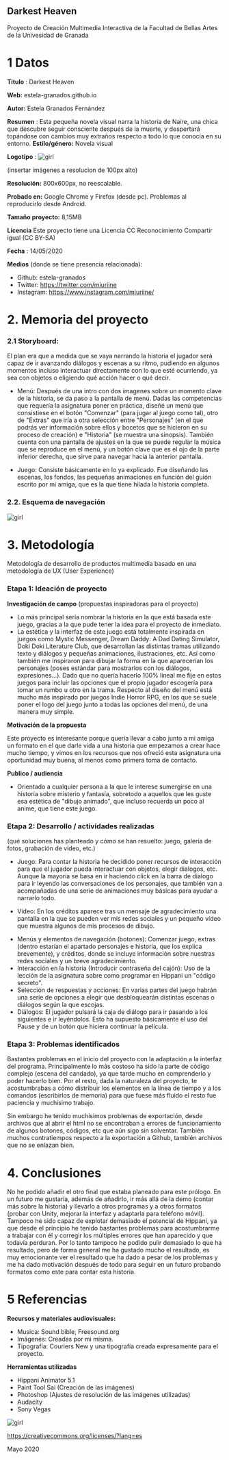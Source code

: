 ## Darkest Heaven

Proyecto de Creación Multimedia Interactiva de la  Facultad de Bellas Artes de la Univesidad de Granada



# 1 Datos 



**Titulo** : Darkest Heaven

**Web:**   estela-granados.github.io

**Autor:**  Estela Granados Fernández

**Resumen** : Esta pequeña novela visual narra la historia de Naire, una chica que descubre seguir consciente después de la muerte, y despertará topándose con cambios muy extraños respecto a todo lo que conocía en su entorno.
**Estilo/género:**  Novela visual

**Logotipo** : 
![girl](https://github.com/estela-granados/estela-granados.github.io/blob/master/darkest%20heaven%20logo.png)

(insertar imágenes a resolucion de 100px alto)

**Resolución:** 800x600px, no reescalable.

**Probado en:**   Google Chrome y Firefox (desde pc). Problemas al reproducirlo desde Android.

**Tamaño proyecto:** 8,15MB 

**Licencia** Este proyecto tiene una Licencia CC Reconocimiento Compartir igual (CC BY-SA)

**Fecha** : 14/05/2020

**Medios** (donde se tiene presencia relacionada):

- Github: estela-granados
- Twitter: https://twitter.com/miuriine
- Instagram: https://www.instagram.com/miuriine/

# 2. Memoria del proyecto 

### 2.1 Storyboard: 

El plan era que a medida que se vaya narrando la historia el jugador será capaz de ir avanzando diálogos y escenas a su ritmo, pudiendo en algunos momentos incluso interactuar directamente con lo que esté ocurriendo, ya sea con objetos o eligiendo qué acción hacer o qué decir.
  * Menú: Después de una intro con dos imagenes sobre un momento clave de la historia, se da paso a la pantalla de menú. Dadas las          competencias que requería la asignatura poner en práctica, diseñé un menú que consistiese en el botón "Comenzar" (para jugar al juego    como tal), otro de "Extras" que iría a otra selección entre "Personajes" (en el que podrás ver información sobre ellos y bocetos que    se hicieron en su proceso de creación) e "Historia" (se muestra una sinopsis).
   También cuenta con una pantalla de ajustes en la que se puede regular la música que se reproduce en el menú, y un botón clave que es    el ojo de la parte inferior derecha, que sirve para navegar hacia la anterior pantalla.
  
  * Juego: Consiste básicamente en lo ya explicado. Fue diseñando las escenas, los fondos, las pequeñas animaciones en función del guión    escrito por mi amiga, que es la que tiene hilada la historia completa.




### 2.2. Esquema de navegación 


![girl](https://github.com/estela-granados/estela-granados.github.io/blob/master/STORYBOARD%20MENU.jpg)







# 3. Metodología

Metodología de desarrollo de productos multimedia basado en una metodología de UX (User Experience)



### Etapa 1: Ideación de proyecto

**Investigación de campo** (propuestas inspiradoras para el proyecto)

- Lo más principal sería nombrar la historia en la que está basada este juego, gracias a la que pude tener la idea para el proyecto de inmediato.
- La estética y la interfaz de este juego está totalmente inspirada en juegos como Mystic Messenger, Dream Daddy: A Dad Dating Simulator, Doki Doki Literature Club, que desarrollan las distintas tramas utilizando texto y diálogos y pequeñas animaciones, ilustraciones, etc. Así como también me inspiraron para dibujar la forma en la que aparecerían los personajes (poses estándar para mostrarlos con los diálogos, expresiones...). 
Dado que no quería hacerlo 100% lineal me fije en estos juegos para incluir las opciones que el propio jugador escogería para tomar un rumbo u otro en la trama.
Respecto al diseño del menú está mucho más inspirado por juegos Indie Horror RPG, en los que se suele poner el logo del juego junto a todas las opciones del menú, de una manera muy simple.




**Motivación de la propuesta** 

Este  proyecto es interesante porque quería llevar a cabo junto a mi amiga un formato en el que darle vida a una historia que empezamos a crear hace mucho tiempo, y vimos en los recursos que nos ofreció esta asignatura una oportunidad muy buena, al menos como primera toma de contacto.



**Publico / audiencia**

- Orientado a cualquier persona a la que le interese sumergirse en una historia sobre misterio y fantasía, sobretodo a aquellos que les guste esa estética de "dibujo animado", que incluso recuerda un poco al anime, que tiene este juego.





### Etapa 2: Desarrollo / actividades realizadas

(qué soluciones has planteado y cómo se han resuelto: juego, galería de fotos, grabación de video, etc.)

* Juego: Para contar la historia he decidido poner recursos de interacción para que el jugador pueda interactuar con objetos, elegir dialogos, etc. Aunque la mayoría se basa en ir haciendo click en la barra de dialogo para ir leyendo las conversaciones de los personajes, que también van a acompañadas de una serie de animaciones muy básicas para ayudar a narrarlo todo.
- Video: En los créditos aparece tras un mensaje de agradecimiento una pantalla en la que se pueden ver mis redes sociales y un pequeño vídeo que muestra algunos de mis procesos de dibujo.
* Menús y elementos de navegación (botones): Comenzar juego, extras (dentro estarían el apartado personajes e historia, que los explica brevemente), y créditos, donde se incluye información sobre nuestras redes sociales y un breve agradecimiento.
* Interacción en la historia (Introducir contraseña del cajón): Uso de la lección de la asignatura sobre como programar en Hippani un "código secreto".
* Selección de respuestas y acciones: En varias partes del juego habrán una serie de opciones a elegir que desbloquearán distintas escenas o diálogos según la que escojas.
* Diálogos: El jugador pulsará la caja de diálogo para ir pasando a los siguientes e ir leyéndolos. Esto ha supuesto básicamente el uso del Pause y de un botón que hiciera continuar la película.



### Etapa 3: Problemas identificados

Bastantes problemas en el inicio del proyecto con la adaptación a la interfaz del programa. Principalmente lo más costoso ha sido la parte de código complejo (escena del candado), ya que tarde mucho en comprenderlo y poder hacerlo bien. Por el resto, dada la naturaleza del proyecto, te acostumbrabas a cómo distribuir los elementos en la línea de tiempo y a los comandos (escribirlos de memoria) para que fuese más fluido el resto fue paciencia y muchísimo trabajo.

Sin embargo he tenido muchísimos problemas de exportación, desde archivos que al abrir el html no se encontraban a errores de funcionamiento de algunos botones, códigos, etc que aún sigo sin solventar. También muchos contratiempos respecto a la exportación a Github, también archivos que no se enlazan bien.



# 4. Conclusiones 

No he podido añadir el otro final que estaba planeado para este prólogo. En un futuro me gustaría, además de añadirlo, ir más allá de la demo (contar más sobre la historia) y llevarlo a otros programas y a otros formatos (probar con Unity, mejorar la interfaz y adaptarla para teléfono móvil).
Tampoco he sido capaz de explotar demasiado el potencial de Hippani, ya que desde el principio he tenido bastantes problemas para acostumbrarme a trabajar con él y corregir los múltiples errores que han aparecido y que todavía perduran. Por lo tanto tampoco he podido pulir demasiado lo que ha resultado, pero de forma general me ha gustado mucho el resultado, es muy emocionante ver el resultado que ha dado a pesar de los problemas y me ha dado motivación después de todo para seguir en un futuro probando formatos como este para contar esta historia.







# 5 Referencias 

**Recursos y materiales audiovisuales:**

* Musica:  Sound bible, Freesound.org
* Imágenes:  Creadas por mi misma.
* Tipografía: Couriers New y una tipografía creada expresamente para el proyecto.

**Herramientas utilizadas**

- Hippani Animator 5.1
- Paint Tool Sai (Creación de las imágenes)
- Photoshop (Ajustes de resolución de las imágenes utilizadas)
- Audacity
- Sony Vegas 


![girl](https://github.com/estela-granados/estela-granados.github.io/blob/master/copyright.png)

https://creativecommons.org/licenses/?lang=es

Mayo 2020

